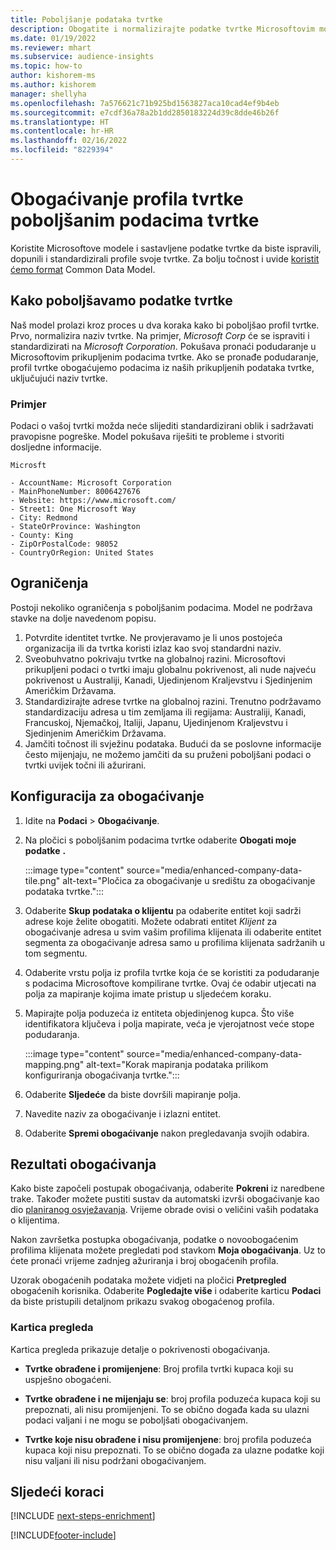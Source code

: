 ```yaml
---
title: Poboljšanje podataka tvrtke
description: Obogatite i normalizirajte podatke tvrtke Microsoftovim modelima.
ms.date: 01/19/2022
ms.reviewer: mhart
ms.subservice: audience-insights
ms.topic: how-to
author: kishorem-ms
ms.author: kishorem
manager: shellyha
ms.openlocfilehash: 7a576621c71b925bd1563827aca10cad4ef9b4eb
ms.sourcegitcommit: e7cdf36a78a2b1dd2850183224d39c8dde46b26f
ms.translationtype: HT
ms.contentlocale: hr-HR
ms.lasthandoff: 02/16/2022
ms.locfileid: "8229394"
---
```

# <a name="enrichment-of-company-profiles-with-enhanced-company-data"></a>Obogaćivanje profila tvrtke poboljšanim podacima tvrtke

Koristite Microsoftove modele i sastavljene podatke tvrtke da biste ispravili, dopunili i standardizirali profile svoje tvrtke. Za bolju točnost i uvide [koristit ćemo format](/common-data-model/schema/core/applicationcommon/account) Common Data Model.

## <a name="how-we-enhance-company-data"></a>Kako poboljšavamo podatke tvrtke

Naš model prolazi kroz proces u dva koraka kako bi poboljšao profil tvrtke. Prvo, normalizira naziv tvrtke. Na primjer, *Microsoft Corp* će se ispraviti i standardizirati na *Microsoft Corporation*. Pokušava pronaći podudaranje u Microsoftovim prikupljenim podacima tvrtke. Ako se pronađe podudaranje, profil tvrtke obogaćujemo podacima iz naših prikupljenih podataka tvrtke, uključujući naziv tvrtke.


### <a name="example"></a>Primjer

Podaci o vašoj tvrtki možda neće slijediti standardizirani oblik i sadržavati pravopisne pogreške. Model pokušava riješiti te probleme i stvoriti dosljedne informacije.

```Input
Microsft
```

```Output
- AccountName: Microsoft Corporation
- MainPhoneNumber: 8006427676
- Website: https://www.microsoft.com/
- Street1: One Microsoft Way
- City: Redmond
- StateOrProvince: Washington
- County: King
- ZipOrPostalCode: 98052
- CountryOrRegion: United States
```

## <a name="limitations"></a>Ograničenja

Postoji nekoliko ograničenja s poboljšanim podacima. Model ne podržava stavke na dolje navedenom popisu.

1.  Potvrdite identitet tvrtke. Ne provjeravamo je li unos postojeća organizacija ili da tvrtka koristi izlaz kao svoj standardni naziv.
2.  Sveobuhvatno pokrivaju tvrtke na globalnoj razini. Microsoftovi prikupljeni podaci o tvrtki imaju globalnu pokrivenost, ali nude najveću pokrivenost u Australiji, Kanadi, Ujedinjenom Kraljevstvu i Sjedinjenim Američkim Državama.
3.  Standardizirajte adrese tvrtke na globalnoj razini. Trenutno podržavamo standardizaciju adresa u tim zemljama ili regijama: Australiji, Kanadi, Francuskoj, Njemačkoj, Italiji, Japanu, Ujedinjenom Kraljevstvu i Sjedinjenim Američkim Državama.
4.  Jamčiti točnost ili svježinu podataka. Budući da se poslovne informacije često mijenjaju, ne možemo jamčiti da su pruženi poboljšani podaci o tvrtki uvijek točni ili ažurirani.

## <a name="configure-the-enrichment"></a>Konfiguracija za obogaćivanje

1. Idite na **Podaci** > **Obogaćivanje**.

1. Na pločici s poboljšanim podacima tvrtke odaberite **Obogati moje podatke** **.**

   :::image type="content" source="media/enhanced-company-data-tile.png" alt-text="Pločica za obogaćivanje u središtu za obogaćivanje podataka tvrtke.":::

1. Odaberite **Skup podataka o klijentu** pa odaberite entitet koji sadrži adrese koje želite obogatiti. Možete odabrati entitet *Klijent* za obogaćivanje adresa u svim vašim profilima klijenata ili odaberite entitet segmenta za obogaćivanje adresa samo u profilima klijenata sadržanih u tom segmentu.

1. Odaberite vrstu polja iz profila tvrtke koja će se koristiti za podudaranje s podacima Microsoftove kompilirane tvrtke. Ovaj će odabir utjecati na polja za mapiranje kojima imate pristup u sljedećem koraku.

1.  Mapirajte polja poduzeća iz entiteta objedinjenog kupca. Što više identifikatora ključeva i polja mapirate, veća je vjerojatnost veće stope podudaranja.

    :::image type="content" source="media/enhanced-company-data-mapping.png" alt-text="Korak mapiranja podataka prilikom konfiguriranja obogaćivanja tvrtke.":::

1. Odaberite **Sljedeće** da biste dovršili mapiranje polja.

1. Navedite naziv za obogaćivanje i izlazni entitet.

1. Odaberite **Spremi obogaćivanje** nakon pregledavanja svojih odabira.

## <a name="enrichment-results"></a>Rezultati obogaćivanja

Kako biste započeli postupak obogaćivanja, odaberite **Pokreni** iz naredbene trake. Također možete pustiti sustav da automatski izvrši obogaćivanje kao dio [ planiranog osvježavanja](system.md#schedule-tab). Vrijeme obrade ovisi o veličini vaših podataka o klijentima.

Nakon završetka postupka obogaćivanja, podatke o novoobogaćenim profilima klijenata možete pregledati pod stavkom **Moja obogaćivanja**. Uz to ćete pronaći vrijeme zadnjeg ažuriranja i broj obogaćenih profila.

Uzorak obogaćenih podataka možete vidjeti na pločici **Pretpregled** obogaćenih korisnika. Odaberite **Pogledajte više** i odaberite karticu **Podaci** da biste pristupili detaljnom prikazu svakog obogaćenog profila.

### <a name="overview-card"></a>Kartica pregleda

Kartica pregleda prikazuje detalje o pokrivenosti obogaćivanja. 

* **Tvrtke obrađene i promijenjene**: Broj profila tvrtki kupaca koji su uspješno obogaćeni.

* **Tvrtke obrađene i ne mijenjaju se**: broj profila poduzeća kupaca koji su prepoznati, ali nisu promijenjeni. To se obično događa kada su ulazni podaci valjani i ne mogu se poboljšati obogaćivanjem.

* **Tvrtke koje nisu obrađene i nisu promijenjene**: broj profila poduzeća kupaca koji nisu prepoznati. To se obično događa za ulazne podatke koji nisu valjani ili nisu podržani obogaćivanjem.

## <a name="next-steps"></a>Sljedeći koraci

[!INCLUDE [next-steps-enrichment](../includes/next-steps-enrichment.md)]

[!INCLUDE[footer-include](../includes/footer-banner.md)]
